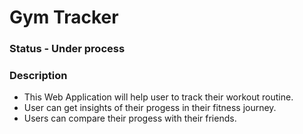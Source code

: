 # Gym Tracker
### Status - Under process
### Description
- This Web Application will help user to track their workout routine.
- User can get insights of their progess in their fitness journey.
- Users can compare their progess with their friends.


